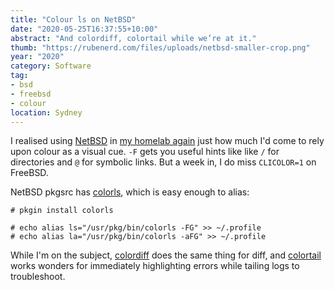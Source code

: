 ```yaml
---
title: "Colour ls on NetBSD"
date: "2020-05-25T16:37:55+10:00"
abstract: "And colordiff, colortail while we’re at it."
thumb: "https://rubenerd.com/files/uploads/netbsd-smaller-crop.png"
year: "2020"
category: Software
tag:
- bsd
- freebsd
- colour
location: Sydney
---
```

I realised using [NetBSD](https://www.netbsd.org/) in [my homelab again](https://rubenerd.com/encrypted-zfs-on-netbsd-9-for-a-freebsd-guy/) just how much I'd come to rely upon colour as a visual cue. `-F` gets you useful hints like like `/` for directories and `@` for symbolic links. But a week in, I do miss `CLICOLOR=1` on FreeBSD.

NetBSD pkgsrc has [colorls](https://pkgsrc.se/misc/colorls), which is easy enough to alias:

    # pkgin install colorls
        
    # echo alias ls="/usr/pkg/bin/colorls -FG" >> ~/.profile
    # echo alias la="/usr/pkg/bin/colorls -aFG" >> ~/.profile

While I'm on the subject, [colordiff](https://pkgsrc.se/devel/colordiff) does the same thing for diff, and [colortail](https://pkgsrc.se/misc/colortail) works wonders for immediately highlighting errors while tailing logs to troubleshoot.

